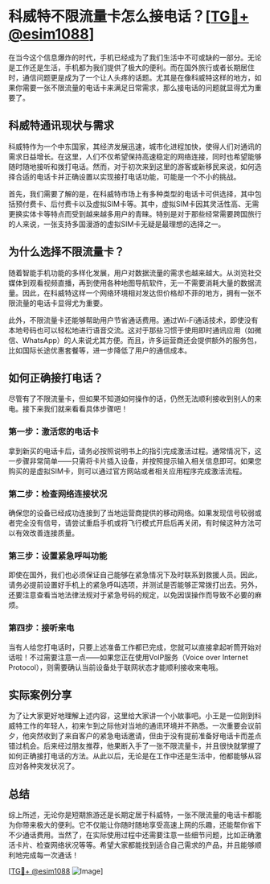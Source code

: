 # 科威特不限流量卡怎么接电话？[[TG💪+ @esim1088](https://t.me/s/esim1088)]

在当今这个信息爆炸的时代，手机已经成为了我们生活中不可或缺的一部分。无论是工作还是生活，手机都为我们提供了极大的便利。而在国外旅行或者长期居住时，通信问题更是成为了一个让人头疼的话题。尤其是在像科威特这样的地方，如果你需要一张不限流量的电话卡来满足日常需求，那么接电话的问题就显得尤为重要了。

## 科威特通讯现状与需求

科威特作为一个中东国家，其经济发展迅速，城市化进程加快，使得人们对通讯的需求日益增长。在这里，人们不仅希望保持高速稳定的网络连接，同时也希望能够随时随地接听和拨打电话。然而，对于初次来到这里的游客或新移民来说，如何选择合适的电话卡并正确设置以实现接打电话功能，可能是一个不小的挑战。

首先，我们需要了解的是，在科威特市场上有多种类型的电话卡可供选择，其中包括预付费卡、后付费卡以及虚拟SIM卡等。其中，虚拟SIM卡因其灵活性高、无需更换实体卡等特点而受到越来越多用户的青睐。特别是对于那些经常需要跨国旅行的人来说，一张支持多国漫游的虚拟SIM卡无疑是最理想的选择之一。

## 为什么选择不限流量卡？

随着智能手机功能的多样化发展，用户对数据流量的需求也越来越大。从浏览社交媒体到观看视频直播，再到使用各种地图导航软件，无一不需要消耗大量的数据流量。因此，在科威特这样一个网络环境相对发达但价格却不菲的地方，拥有一张不限流量的电话卡显得尤为重要。

此外，不限流量卡还能够帮助用户节省通话费用。通过Wi-Fi通话技术，即使没有本地号码也可以轻松地进行语音交流。这对于那些习惯于使用即时通讯应用（如微信、WhatsApp）的人来说尤其方便。而且，许多运营商还会提供额外的服务包，比如国际长途优惠套餐等，进一步降低了用户的通信成本。

## 如何正确接打电话？

尽管有了不限流量卡，但如果不知道如何操作的话，仍然无法顺利接收到别人的来电。接下来我们就来看看具体步骤吧！

### 第一步：激活您的电话卡

拿到新买的电话卡后，请务必按照说明书上的指引完成激活过程。通常情况下，这一步骤非常简单——只需将卡片插入设备，并按照提示输入相关信息即可。如果您购买的是虚拟SIM卡，则可以通过官方网站或者相关应用程序完成激活流程。

### 第二步：检查网络连接状况

确保您的设备已经成功连接到了当地运营商提供的移动网络。如果发现信号较弱或者完全没有信号，请尝试重启手机或将飞行模式开启后再关闭，有时候这种方法可以有效改善连接质量。

### 第三步：设置紧急呼叫功能

即使在国外，我们也必须保证自己能够在紧急情况下及时联系到救援人员。因此，请务必提前设置好手机上的紧急呼叫选项，并测试是否能够正常拨打出去。另外，还要注意查看当地法律法规对于紧急号码的规定，以免因误操作而导致不必要的麻烦。

### 第四步：接听来电

当有人给您打电话时，只要上述准备工作都已完成，您就可以直接拿起听筒开始对话啦！不过需要注意一点——如果您正在使用VoIP服务（Voice over Internet Protocol），则需要确认当前设备处于联网状态才能顺利接收来电哦。

## 实际案例分享

为了让大家更好地理解上述内容，这里给大家讲一个小故事吧。小王是一位刚到科威特工作的年轻人，初来乍到之际他对当地的通讯环境并不熟悉。一次重要会议前夕，他突然收到了来自客户的紧急电话邀请，但由于没有提前准备好电话卡而差点错过机会。后来经过朋友推荐，他果断入手了一张不限流量卡，并且很快就掌握了如何正确接打电话的方法。从此以后，无论是在工作中还是生活中，他都能够从容应对各种突发状况了。

## 总结

综上所述，无论你是短期旅游还是长期定居于科威特，一张不限流量的电话卡都能为你带来极大的便利。它不仅能让你随时随地享受高速上网的乐趣，还能帮你省下不少通话费用。当然了，在实际使用过程中还需要注意一些细节问题，比如正确激活卡片、检查网络状况等等。希望大家都能找到适合自己需求的产品，并且能够顺利地完成每一次通话！

[[TG💪+ @esim1088](https://t.me/s/esim1088) ![Image](https://i.postimg.cc/4NQfJmqS/Snipaste-2025-05-13-00-14-12.png)]